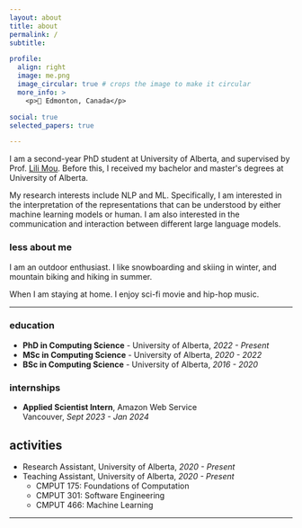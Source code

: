 ```yaml
---
layout: about
title: about
permalink: /
subtitle: 

profile:
  align: right
  image: me.png
  image_circular: true # crops the image to make it circular
  more_info: >
    <p>📍 Edmonton, Canada</p>

social: true
selected_papers: true

---
```


I am a second-year PhD student at University of Alberta, and supervised by Prof. [Lili Mou](https://lili-mou.github.io/). Before this, I received my bachelor and master's degrees at University of Alberta.

My research interests include NLP and ML. Specifically, I am interested in the interpretation of the representations that can be understood by either machine learning models or human. I am also interested in the communication and interaction between different large language models.

### less about me
I am an outdoor enthusiast. I like snowboarding and skiing in winter, and mountain biking and hiking in summer.

When I am staying at home. I enjoy sci-fi movie and hip-hop music.

---

### education

- **PhD in Computing Science** - University of Alberta, *2022 - Present*
- **MSc in Computing Science** - University of Alberta, *2020 - 2022*
- **BSc in Computing Science** - University of Alberta, *2016 - 2020*


### internships

- **Applied Scientist Intern**, Amazon Web Service  
  Vancouver, *Sept 2023 - Jan 2024*

## activities

- Research Assistant, University of Alberta, *2020 - Present*
- Teaching Assistant, University of Alberta, *2020 - Present*
  - CMPUT 175: Foundations of Computation  
  - CMPUT 301: Software Engineering  
  - CMPUT 466: Machine Learning

---